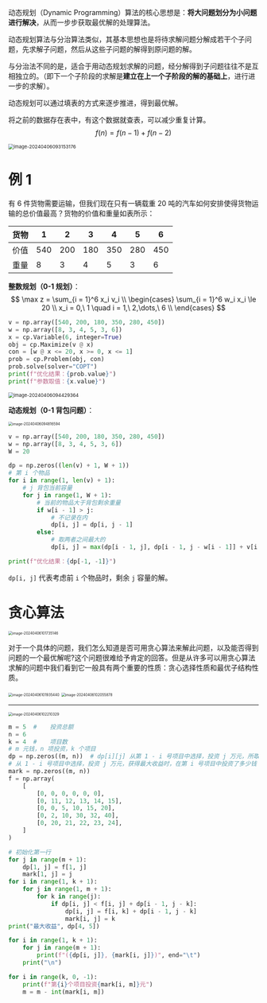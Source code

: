 动态规划（Dynamic Programming）算法的核心思想是：**将大问题划分为小问题进行解决**，从而一步步获取最优解的处理算法。

动态规划算法与分治算法类似，其基本思想也是将待求解问题分解成若干个子问题，先求解子问题，然后从这些子问题的解得到原问题的解。

与分治法不同的是，适合于用动态规划求解的问题，经分解得到子问题往往不是互相独立的。（即下一个子阶段的求解是**建立在上一个子阶段的解的基础上**，进行进一步的求解）。

动态规划可以通过填表的方式来逐步推进，得到最优解。

将之前的数据存在表中，有这个数据就查表，可以减少重复计算。
$$
f(n) = f(n - 1) + f(n - 2)
$$


<img src="https://leafalice-image.oss-cn-hangzhou.aliyuncs.com/img/2024-04-06%2F627fbc0ab67119aa0b1fef370fe7ebce--de4b--image-20240406093153176.png" alt="image-20240406093153176" style="zoom:67%;" />

# 例 1

有 6 件货物需要运输，但我们现在只有一辆载重 20 吨的汽车如何安排使得货物运输的总价值最高？货物的价值和重量如表所示：

| 货物 | 1    | 2    | 3    | 4    | 5    | 6    |
| ---- | ---- | ---- | ---- | ---- | ---- | ---- |
| 价值 | 540  | 200  | 180  | 350  | 280  | 450  |
| 重量 | 8    | 3    | 4    | 5    | 3    | 6    |

**整数规划（0-1 规划）**：
$$
\max z = \sum_{i = 1}^6 x_i v_i \\
\begin{cases}
\sum_{i = 1}^6 w_i x_i \le 20 \\
x_i = 0,\ 1 \quad i = 1,\ 2,\dots,\ 6 \\
\end{cases}
$$

```python
v = np.array([540, 200, 180, 350, 280, 450])
w = np.array([8, 3, 4, 5, 3, 6])
x = cp.Variable(6, integer=True)
obj = cp.Maximize(v @ x)
con = [w @ x <= 20, x >= 0, x <= 1]
prob = cp.Problem(obj, con)
prob.solve(solver="COPT")
print(f"优化结果：{prob.value}")
print(f"参数取值：{x.value}")
```

<img src="https://leafalice-image.oss-cn-hangzhou.aliyuncs.com/img/2024-04-06%2F572121bc1b05104578ed5775701f2f42--1865--image-20240406094429364.png" alt="image-20240406094429364" style="zoom:67%;" />

**动态规划（0-1 背包问题）**：

<img src="https://leafalice-image.oss-cn-hangzhou.aliyuncs.com/img/2024-04-06%2Fac142211025bbc4cc7f9489fa5b02459--22e8--image-20240406094816594.png" alt="image-20240406094816594" style="zoom: 50%;" />

```python
v = np.array([540, 200, 180, 350, 280, 450])
w = np.array([8, 3, 4, 5, 3, 6])
W = 20

dp = np.zeros((len(v) + 1, W + 1))
# 第 i 个物品
for i in range(1, len(v) + 1):
    # j 背包当前容量
    for j in range(1, W + 1):
        # 当前的物品大于背包剩余重量
        if w[i - 1] > j:
            # 不记录在内
            dp[i, j] = dp[i, j - 1]
        else:
            # 取两者之间最大的
            dp[i, j] = max(dp[i - 1, j], dp[i - 1, j - w[i - 1]] + v[i - 1])

print(f"优化结果：{dp[-1, -1]}")
```

`dp[i, j]` 代表考虑前 `i` 个物品时，剩余 `j` 容量的解。

# 贪心算法

<img src="https://leafalice-image.oss-cn-hangzhou.aliyuncs.com/img/2024-04-06%2F4fe051e32cbda5f58e5c049bb11968f9--46be--image-20240406101735146.png" alt="image-20240406101735146" style="zoom: 50%;" />

对于一个具体的问题，我们怎么知道是否可用贪心算法来解此问题，以及能否得到问题的一个最优解呢?这个问题很难给予肯定的回答。但是从许多可以用贪心算法求解的问题中我们看到它一般具有两个重要的性质：贪心选择性质和最优子结构性质。

<img src="https://leafalice-image.oss-cn-hangzhou.aliyuncs.com/img/2024-04-06%2F880da33c6ba8e450802e1c826a8d10fd--8eb7--image-20240406101935440.png" alt="image-20240406101935440" style="zoom:50%;" />

<img src="https://leafalice-image.oss-cn-hangzhou.aliyuncs.com/img/2024-04-06%2F0d59cb550bb16bc62d6c162b84cbd2b0--3abf--image-20240406102055878.png" alt="image-20240406102055878" style="zoom: 50%;" />

---

<img src="https://leafalice-image.oss-cn-hangzhou.aliyuncs.com/img/2024-04-06%2F6954cab7ed24670e50e9c6d2c882b48b--2e1f--image-20240406102210329.png" alt="image-20240406102210329" style="zoom:50%;" />

```python
m = 5  # 　 投资总额
n = 6
k = 4  # 　 项目数
# m 元钱，n 项投资，k 个项目
dp = np.zeros((m, n))  # dp[i][j] 从第 1 - i 号项目中选择，投资 j 万元，所取得的最大收益
# 从 1 - i 号项目中选择，投资 j 万元，获得最大收益时，在第 i 号项目中投资了多少钱
mark = np.zeros((m, n))
f = np.array(
    [
        [0, 0, 0, 0, 0, 0],
        [0, 11, 12, 13, 14, 15],
        [0, 0, 5, 10, 15, 20],
        [0, 2, 10, 30, 32, 40],
        [0, 20, 21, 22, 23, 24],
    ]
)

# 初始化第一行
for j in range(m + 1):
    dp[1, j] = f[1, j]
    mark[1, j] = j
for i in range(1, k + 1):
    for j in range(1, m + 1):
        for k in range(j):
            if dp[i, j] < f[i, j] + dp[i - 1, j - k]:
                dp[i, j] = f[i, k] + dp[i - 1, j - k]
                mark[i, j] = k
print("最大收益", dp[4, 5])

for i in range(1, k + 1):
    for j in range(m + 1):
        print(f"({dp[i, j]}, {mark[i, j]})", end="\t")
    print("\n")

for i in range(k, 0, -1):
    print(f"第{i}个项目投资{mark[i, m]}元")
    m = m - int(mark[i, m])
```

